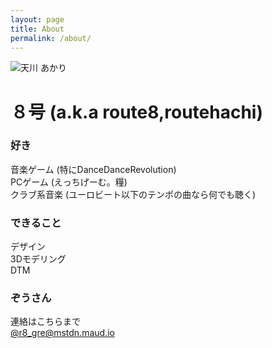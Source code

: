 ```yaml
---
layout: page
title: About
permalink: /about/
---
```


![天川 あかり](https://avatars1.githubusercontent.com/u/33120349?s=460&v=4)

# ８号 (a.k.a route8,routehachi)

### 好き

音楽ゲーム (特にDanceDanceRevolution)  
PCゲーム (えっちげーむ。糧)  
クラブ系音楽 (ユーロビート以下のテンポの曲なら何でも聴く)  
  
  
### できること

デザイン  
3Dモデリング  
DTM  

  
### ぞうさん

連絡はこちらまで  
[@r8_gre@mstdn.maud.io](https://mstdn.maud.io/@r8_gre)
